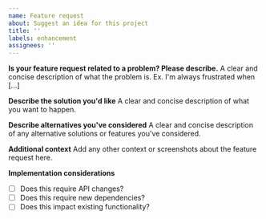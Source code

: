 ```yaml
---
name: Feature request
about: Suggest an idea for this project
title: ''
labels: enhancement
assignees: ''
---
```


**Is your feature request related to a problem? Please describe.**
A clear and concise description of what the problem is. Ex. I'm always frustrated when [...]

**Describe the solution you'd like**
A clear and concise description of what you want to happen.

**Describe alternatives you've considered**
A clear and concise description of any alternative solutions or features you've considered.

**Additional context**
Add any other context or screenshots about the feature request here.

**Implementation considerations**
- [ ] Does this require API changes?
- [ ] Does this require new dependencies?
- [ ] Does this impact existing functionality?